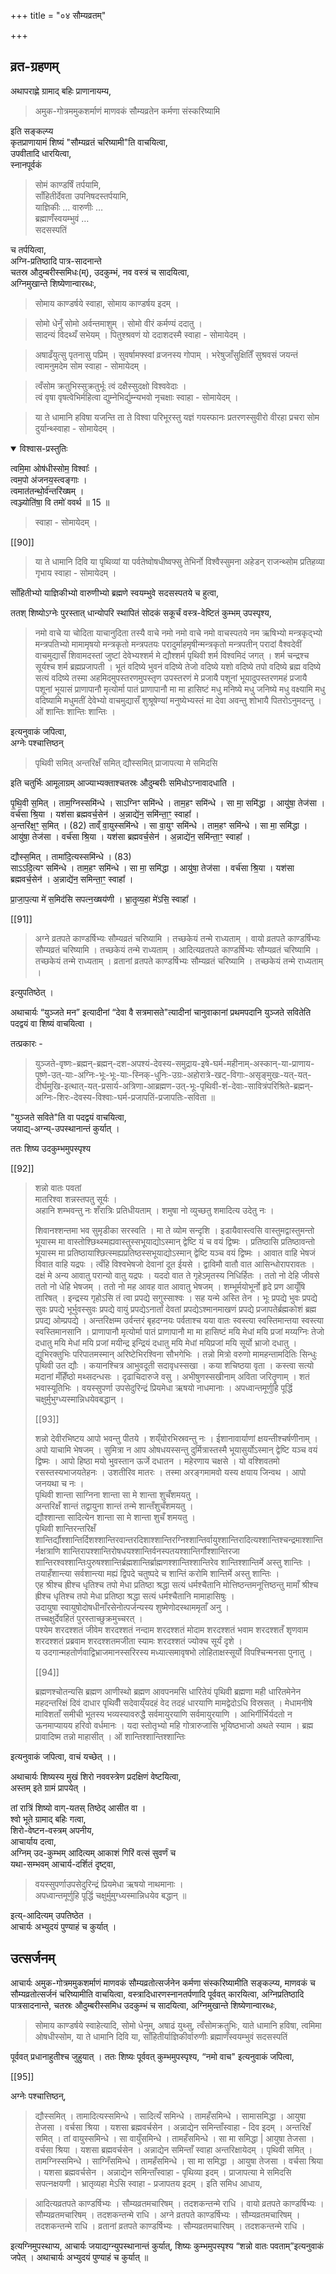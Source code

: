 +++
title = "०४ सौम्यव्रतम्"

+++

## व्रत-ग्रहणम्
अथापराह्णे ग्रामाद् बहिः प्राणानायम्य,  

> अमुक-गोत्रममुकशर्माणं माणवकं सौम्यव्रतेन कर्मणा संस्करिष्यामि 

इति सङ्कल्प्य  
कृतप्राणायामं शिष्यं "सौम्यव्रतं चरिष्यामी"ति वाचयित्वा,  
उपवीतादि धारयित्वा,  
स्नानपूर्वकं 

> सोमं काण्डर्षिं तर्पयामि,  
> साँहितीर्देवता उपनिषदस्तर्पयामि,  
> याज्ञिकीः … 
> वारुणीः …  
> ब्रह्माणँस्वयम्भुवं …  
> सदसस्पतिं 

च तर्पयित्वा,  
अग्नि-प्रतिष्ठादि पात्र-सादनान्ते  
चतस्र औदुम्बरीस्समिधः(म्), उदकुम्भं, नव वस्त्रं च सादयित्वा,  
अग्निमुखान्ते शिष्येणान्वारब्धः,  

> सोमाय काण्डर्षये स्वाहा, सोमाय काण्डर्षय इदम् । 

> सोमो धेनुँ सोमो अर्वन्तमाशुम् । सोमो वीरं कर्मण्यं ददातु ।  
सादन्यं विदथ्यँ सभेयम् । पितुश्श्रवणं यो ददाशदस्मै स्वाहा - सोमायेदम् ।  

> अषाढँयुत्सु पृतनासु पप्रिम् । सुवर्षामफ्स्वां व्रजनस्य गोपाम् । भरेषुजाँसुक्षितिँ सुश्रवसं जयन्तं त्वामनुमदेम सोम स्वाहा - सोमायेदम् ।  

> त्वँसोम क्रतुभिस्सुक्रतुर्भूः त्वं दक्षैस्सुदक्षो विश्ववेदाः ।  
त्वं वृषा वृषत्वेभिर्महित्वा द्युम्नेभिर्द्युम्न्यभवो नृचक्षाः स्वाहा - सोमायेदम् ।  

> या ते धामानि हविषा यजन्ति ता ते विश्वा परिभूरस्तु यज्ञं गयस्फानः प्रतरणस्सुवीरो वीरहा प्रचरा सोम दुर्यान्थ्स्वाहा - सोमायेदम् ।  

<div class="js_include" url="/vedAH_Rk/shAkalam/saMhitA/vishvAsa-prastutiH/01/091/22_tvamimA_oShadhIH.md"  newLevelForH1="5" includeTitle="false"> 

<details open><summary>विश्वास-प्रस्तुतिः</summary>

त्वमि॒मा ओष॑धीस्सोम॒ विश्वाः᳚ ।  
त्वम॒पो अ॑जनय॒स्त्वङ्गाः ।   
त्वमात॑तन्थो॒र्व॑न्तरि॑ख्षम् ।  
त्वञ्ज्योति॑षा॒ वि तमो॑ ववर्थ ॥ 15 ॥
</details>
</div>  

> स्वाहा - सोमायेदम् ।  

[[90]]

> या ते धामानि दिवि या पृथिव्यां या पर्वतेष्वोषधीष्वफ्सु तेभिर्नो विश्वैस्सुमना अहेडन् राजन्थ्सोम प्रतिहव्या गृभाय स्वाहा - सोमायेदम् । 

साँहितीभ्यो याज्ञिकीभ्यो वारुणीभ्यो ब्रह्मणे स्वयम्भुवे सदसस्पतये च हुत्वा, 

ततश् शिष्योऽग्नेः पुरस्तात् धान्योपरि स्थापितं सोदकं सकूर्चं वस्त्र-वेष्टितं कुम्भम् उपस्पृश्य, 

> नमो वाचे या चोदिता याचानुदिता तस्यै वाचे नमो नमो वाचे नमो वाचस्पतये नम ऋषिभ्यो मन्त्रकृद्भ्यो मन्त्रपतिभ्यो मामामृषयो मन्त्रकृतो मन्त्रपतयः परादुर्माहमृषीन्मन्त्रकृतो मन्त्रपतीन् परादां वैश्वदेवीं वाचमुद्यासँ शिवामदस्तां जुष्टां देवेभ्यश्शर्म मे द्यौश्शर्म पृथिवी शर्म विश्वमिदं जगत् । शर्म चन्द्रश्च सूर्यश्च शर्म ब्रह्मप्रजापती । भूतं वदिष्ये भुवनं वदिष्ये तेजो वदिष्ये यशो वदिष्ये तपो वदिष्ये ब्रह्म वदिष्ये सत्यं वदिष्ये तस्मा अहमिदमुपस्तरणमुपस्तृण उपस्तरणं मे प्रजायै पशूनां भूयादुपस्तरणमहं प्रजायै पशूनां भूयासं प्राणापानौ मृत्योर्मा पातं प्राणापानौ मा मा हासिष्टं मधु मनिष्ये मधु जनिष्ये मधु वक्ष्यामि मधु वदिष्यामि मधुमतीं देवेभ्यो वाचमुद्यासँ शुश्रूषेण्यां मनुष्येभ्यस्तं मा देवा अवन्तु शोभायै पितरोऽनुमदन्तु । ओं शान्तिः शान्तिः शान्तिः ।

इत्यनुवाकं जपित्वा,  
अग्नेः पश्चात्तिष्ठन् 

> पृथिवी समित् अन्तरिक्षँ समित् द्यौस्समित् प्राजापत्या मे समिदसि 

इति चतुर्भिः आमूलाग्रम् आज्याभ्यक्ताश्चतस्रः औदुम्बरीः समिधोऽग्नावादधाति । 


<div class="js_include" url="/vedAH_yajuH/taittirIyam/AraNyakam/sarva-prastutiH/07_pravargyAdi/82_pRthivI_samit"  newLevelForH1="5" includeTitle="false"> 
पृ॒थि॒वी स॒मित् ।  
ताम॒ग्निस्समि॑न्धे । साऽग्निꣳ समि॑न्धे । ताम॒हꣳ समि॑न्धे । सा मा॒ समि॑द्धा । आयु॑षा॒ तेज॑सा । वर्च॑सा श्रि॒या । यश॑सा ब्रह्मवर्च॒सेन॑ । अ॒न्नाद्ये॑न॒ समि॑न्ता॒ꣳ॒ स्वाहा᳚ । 
</div>

<div class="js_include" url="/vedAH_yajuH/taittirIyam/AraNyakam/sarva-prastutiH/07_pravargyAdi/83_antarixaM_samit"  newLevelForH1="5" includeTitle="false"> 
अ॒न्तरि॑क्ष॒ꣳ॒ स॒मित् । (82)  
ताव्ँ वा॒युस्समि॑न्धे । सा वा॒युꣳ समि॑न्धे । ताम॒हꣳ समि॑न्धे । सा मा॒ समि॑द्धा । आयु॑षा॒ तेज॑सा । वर्च॑सा श्रि॒या । यश॑सा ब्रह्मवर्च॒सेन॑ । अ॒न्नाद्ये॑न॒ समि॑न्ता॒ꣳ॒ स्वाहा᳚ । 
</div>

<div class="js_include" url="/vedAH_yajuH/taittirIyam/AraNyakam/sarva-prastutiH/07_pravargyAdi/84_dyaus_samit"  newLevelForH1="5" includeTitle="false"> 

द्यौस्स॒मित् । तामा॑दि॒त्यस्समि॑न्धे । (83)  
साऽऽदि॒त्यꣳ समि॑न्धे । ताम॒हꣳ समि॑न्धे । सा मा॒ समि॑द्धा । आयु॑षा॒ तेज॑सा । वर्च॑सा श्रि॒या । यश॑सा ब्रह्मवर्च॒सेन॑ । अ॒न्नाद्ये॑न॒ समिन्ता॒ꣳ॒ स्वाहा᳚ ।
</div>

<div class="js_include" url="/vedAH_yajuH/taittirIyam/AraNyakam/sarva-prastutiH/07_pravargyAdi/84_prAjApatyA_me"  newLevelForH1="5" includeTitle="false"> 

प्रा॒जा॒प॒त्या मे॑ स॒मिद॑सि सपत्न॒ख्षय॑णी । भ्रा॒तृ॒व्य॒हा मे॑ऽसि॒ स्वाहा᳚ ।
</div>

[[91]]

> अग्ने व्रतपते काण्डर्षिभ्यः सौम्यव्रतं चरिष्यामि । तच्छकेयं तन्मे राध्यताम् । वायो व्रतपते काण्डर्षिभ्यः सौम्यव्रतं चरिष्यामि । तच्छकेयं तन्मे राध्यताम् । आदित्यव्रतपते काण्डर्षिभ्यः सौम्यव्रतं चरिष्यामि । तच्छकेयं तन्मे राध्यताम् । व्रतानां व्रतपते काण्डर्षिभ्यः सौम्यव्रतं चरिष्यामि । तच्छकेयं तन्मे राध्यताम् । 

इत्युपतिष्ठेत् ।

अथाचार्यः “युञ्जते मन” इत्यादीनां “देवा वै सत्रमासते"त्यादीनां चानुवाकानां प्रथमपदानि युञ्जते सवितेति पदद्वयं वा शिष्यं वाचयित्वा ।

तत्प्रकारः - 

> युञ्जते-वृष्णः-ब्रह्मन्-ब्रह्मन्-दश-अपश्यं-देवस्य-समुद्राय-इषे-घर्म-महीनाम्-अस्कान्-या-प्राणाय-पूष्णे-उत्-याः-अग्निः-भूः-भूः-याः-स्निक्-धुनिः-उग्रः-अहोरात्रे-खट्-विगाः-असृङ्मुखः-यत्-यत्-दीर्घमुखि-इत्थात्-यत्-प्रसार्य-अत्रिणा-आब्रह्मण-उत्-भूः-पृथिवी-शं-देवाः-सावित्रंपरिश्रिते-ब्रह्मन्-अग्निः-शिरः-देवस्य-विश्वाः-घर्म-प्रजापतिं-प्रजापतिः-सविता ॥

"युञ्जते सविते"ति वा पदद्वयं वाचयित्वा,  
जयाद्य्-अग्न्य्-उपस्थानान्तं कुर्यात् ।  

ततः शिष्य उदकुम्भमुपस्पृश्य

[[92]]

> शन्नो वातः पवतां  
> मातरिश्वा शन्नस्तपतु सूर्यः ।  
> अहानि शम्भवन्तु नः शँरात्रिः प्रतिधीयताम् । शमुषा नो व्युच्छतु शमादित्य उदेतु नः । 
>
>
> शिवानश्शन्तमा भव सुमृडीका सरस्वति । मा ते व्योम सन्दृशि । इडायैवास्त्वसि वास्तुमद्वास्तुमन्तो भूयास्म मा वास्तोश्छिथ्स्मह्यवास्तुस्सभूयाद्योऽस्मान् द्वेष्टि यं च वयं द्विष्मः । प्रतिष्ठासि प्रतिष्ठावन्तो भूयास्म मा प्रतिष्ठायाश्छित्स्मह्यप्रतिष्ठस्सभूयाद्योऽस्मान् द्वेष्टि यञ्च वयं द्विष्मः । आवात वाहि भेषजं विवात वाहि यद्रपः । त्वँहि विश्वभेषजो देवानां दूत ईयसे । द्वाविमौ वातौ वात आसिन्धोरापरावतः । दक्षं मे अन्य आवातु परान्यो वातु यद्रपः । यददो वात ते गृहेऽमृतस्य निधिर्हितः । ततो नो देहि जीवसे ततो नो धेहि भेषजम् । ततो नो मह आवह वात आवातु भेषजम् । शम्भूर्मयोभूर्नो हृदे प्रण आयूँषि तारिषत् । इन्द्रस्य गृहोऽसि तं त्वा प्रपद्ये सगुस्साश्वः । सह यन्मे अस्ति तेन । भूः प्रपद्ये भुवः प्रपद्ये सुवः प्रपद्ये भूर्भुवस्सुवः प्रपद्ये वायुं प्रपद्येऽनार्तां देवतां प्रपद्येऽश्मानमाखणं प्रपद्ये प्रजापतेर्ब्रह्मकोशं ब्रह्म प्रपद्य ओम्प्रपद्ये । अन्तरिक्षम्म उर्वन्तरं बृहदग्नयः पर्वताश्च यया वातः स्वस्त्या स्वस्तिमान्तया स्वस्त्या स्वस्तिमानसानि । प्राणापानौ मृत्योर्मा पातं प्राणापानौ मा मा हासिष्टं मयि मेधां मयि प्रजां मय्यग्निः तेजो दधातु मयि मेधां मयि प्रजां मयीन्द्र इन्द्रियं दधातु मयि मेधां मयिप्रजां मयि सूर्यो भ्राजो दधातु । द्युभिरक्तुभिः परिपातमस्मान् अरिष्टेभिरश्विना सौभगेभिः । तन्नो मित्रो वरुणो मामहन्तामदितिः सिन्धुः पृथिवी उत द्यौः । कयानश्चित्र आभुवदूती सदावृधस्सखा । कया शचिष्ठया वृता । कस्त्वा सत्यो मदानां मँहिँष्ठो मथ्सदन्धसः । दृढाचिदारुजे वसु । अभीषुणस्सखीनाम् अविता जरितॄणाम् । शतं भवास्यूतिभिः । वयस्सुपर्णा उपसेदुरिन्द्रं प्रियमेधा ऋषयो नाधमानाः । अपध्वान्तमूर्णुहि पूर्द्धि चक्षुर्मुभुग्ध्यस्मान्निधयेवबद्धान् । 
>
> [[93]]
>
> शन्नो देवीरभिष्टय आपो भवन्तु पीतये । शय्ँयोरभिस्रवन्तु नः । ईशानावार्याणां क्षयन्तीश्चर्षणीनाम् । अपो याचामि भेषजम् । सुमित्रा न आप ओषधयस्सन्तु दुर्मित्रास्तस्मै भूयासुर्योऽस्मान् द्वेष्टि यञ्च वयं द्विष्मः । आपो हिष्ठा मयो भुवस्तान ऊर्जे दधातन । महेरणाय चक्षसे । यो वश्शिवतमो रसस्तस्यभाजयतेहनः । उशतीरिव मातरः । तस्मा अरङ्गमामवो यस्य क्षयाय जिन्वथ । आपो जनयथा च नः ।  
पृथिवी शान्ता साग्निना शान्ता सा मे शान्ता शुचँशमयतु ।  
अन्तरिक्षँ शान्तं तद्वायुना शान्तं तन्मे शान्तँशुचँशमयतु ।  
द्यौश्शान्ता सादित्येन शान्ता सा मे शान्ता शुचँ शमयतु ।  
पृथिवी शान्तिरन्तरिक्षँ शान्तिर्द्यौश्शान्तिर्दिशश्शान्तिरवान्तरदिशाश्शान्तिरग्निश्शान्तिर्वायुश्शान्तिरादित्यश्शान्तिश्चन्द्रमाश्शान्तिर्नक्षत्राणि शान्तिरापश्शान्तिरोषधयश्शान्तिर्वनस्पतयश्शान्तिर्गौश्शान्तिरजा शान्तिरश्वश्शान्तिःपुरुषश्शान्तिर्ब्रह्मशान्तिर्ब्राह्मणश्शान्तिश्शान्तिरेव शान्तिश्शान्तिर्मे अस्तु शान्तिः ।  
तयाहँशान्त्या सर्वशान्त्या मह्यं द्विपदे चतुष्पदे च शान्तिं करोमि शान्तिर्मे अस्तु शान्तिः ।  
एह श्रीश्च ह्रीश्च धृतिश्च तपो मेधा प्रतिष्ठा श्रद्धा सत्यं धर्मश्चैतानि मोत्तिष्ठन्तमनूत्तिष्ठन्तु मामाँ श्रीश्च ह्रीश्च धृतिश्च तपो मेधा प्रतिष्ठा श्रद्धा सत्यं धर्मश्चैतानि मामाहासिषुः ।  
उदायुषा स्वायुषोदोषधीनाँरसेनोत्पर्जन्यस्य शुष्मेणोदस्थाममृताँ अनु ।  
तच्चक्षुर्देवहितं पुरस्ताच्छुक्रमुच्चरत् ।  
पश्येम शरदश्शतं जीवेम शरदश्शतं नन्दाम शरदश्शतं मोदाम शरदश्शतं भवाम शरदश्शतँ शृणवाम शरदश्शतं प्रब्रवाम शरदश्शतमजीता स्यामः शरदश्शतं ज्योक्च सूर्यं दृशे ।  
य उदगान्महतोर्णवाद्विभ्राजमानस्सरिरस्य मध्यात्समावृषभो लोहिताक्षस्सूर्यो विपश्चिन्मनसा पुनातु ।  
>
> [[94]]
>
> ब्रह्मणश्चोतन्यसि ब्रह्मण आणीस्थो ब्रह्मण आवपनमसि धारितेयं पृथिवी ब्रह्मणा मही धारितमेनेन महदन्तरिक्षं दिवं दाधार पृथिवीँ सदेवाय्ँयदहं वेद तदहं धारयाणि मामद्वेदोऽधि विस्रसत् । मेधामनीषे माविशताँ समीची भूतस्य भव्यस्यावरुद्धै सर्वमायुरयाणि सर्वमायुरयाणि । आभिर्गीर्भिर्यदतो न ऊनमाप्यायय हरिवो वर्धमानः । यदा स्तोतृभ्यो महि गोत्रारुजासि भूयिष्ठभाजो अथते स्याम । ब्रह्म प्रावादिष्म तन्नो माहासीत् । ओं शान्तिश्शान्तिश्शान्तिः 

इत्यनुवाकं जपित्वा, वाचं यच्छेत् ।।

अथाचार्यः शिष्यस्य मुखं शिरो नववस्त्रेण प्रदक्षिणं वेष्टयित्वा,  
अस्तम् इते ग्रामं प्रापयेत् ।  

तां रात्रिं शिष्यो वाग्-यतस् तिष्ठेद् आसीत वा ।  
श्वो भूते ग्रामाद् बहिः गत्वा,  
शिरो-वेष्टन-वस्त्रम् अपनीय,  
आचार्याय दत्वा,  
अग्निम् उद-कुम्भम् आदित्यम् आकाशं गिरिं वत्सं सुवर्णं च  
यथा-सम्भवम् आचार्य-दर्शितं दृष्ट्वा, 

> वयस्सुपर्णाउपसेदुरिन्द्रं प्रियमेधा ऋषयो नाथमानाः ।  
अपध्वान्तमूर्णुहि पूर्द्धि चक्षुर्मुमुग्ध्यस्मान्निधयेव बद्धान् ॥ 

इत्य्-आदित्यम् उपतिष्ठेत ।  
आचार्यः अभ्युदयं पुण्याहं च कुर्यात् । 

## उत्सर्जनम्

आचार्यः अमुक-गोत्रममुकशर्माणं माणवकं सौम्यव्रतोत्सर्जनेन कर्मणा संस्करिष्यामीति सङ्कल्प्य, माणवकं च सौम्यव्रतोत्सर्जनं चरिष्यामीति वाचयित्वा, वस्त्रादिधारणस्नानतर्पणादि पूर्ववत् कारयित्वा, अग्निप्रतिष्ठादि पात्रसादनान्ते, चतस्रः औदुम्बरीस्समिध उदकुम्भं च सादयित्वा, अग्निमुखान्ते शिष्येणान्वारब्धः, 

> सोमाय काण्डर्षये स्वाहेत्यादि, सोमो धेनुम्, अषाढं युथ्सु, त्वँसोमक्रतुभिः, याते धामानि हविषा, त्वमिमा ओषधीस्सोम, या ते धामानि दिवि या, साँहितीर्याज्ञिकीर्वारुणीः ब्रह्माणँस्वयम्भुवं सदसस्पतिं 

पूर्ववत् प्रधानाहुतीश्च जुहुयात् । ततः शिष्यः पूर्ववत् कुम्भमुपस्पृश्य, “नमो वाच" इत्यनुवाकं जपित्वा, 

[[95]]

अग्नेः पश्चात्तिष्ठन्, 

> द्यौस्समित् । तामादित्यस्समिन्धे । सादित्यँ समिन्धे । तामहँसमिन्धे । सामासमिद्धा । आयुषा तेजसा । वर्चसा श्रिया । यशसा ब्रह्मवर्चसेन । अन्नाद्येन समिन्ताँस्वाहा - दिव इदम् । अन्तरिक्षँ समित् । तां वायुस्समिन्धे । सा वायुँसमिन्धे । तामहँसमिन्धे । सा मा समिद्धा | आयुषा तेजसा । वर्चसा श्रिया । यशसा ब्रह्मवर्चसेन । अन्नाद्येन समिन्ताँ स्वाहा अन्तरिक्षायेदम् । पृथिवी समित् । तामग्निस्समिन्धे । साग्निँसमिन्धे । तामहँसमिन्धे । सा मा समिद्धा । आयुषा तेजसा । वर्चसा श्रिया । यशसा ब्रह्मवर्चसेन । अन्नाद्येन समिन्ताँस्वाहा - पृथिव्या इदम् । प्राजापत्या मे समिदसि सपत्नक्षयणी । भ्रातृव्यहा मेऽसि स्वाहा - प्रजापतय इदम् । इति समिध आधाय, 

> आदित्यव्रतपते काण्डर्षिभ्यः । सौम्यव्रतमचारिषम् । तदशकन्तन्मे राधि । वायो व्रतपते काण्डर्षिभ्यः । सौम्यव्रतमचारिषम् । तदशकन्तन्मे राधि । अग्ने व्रतपते काण्डर्षिभ्यः । सौम्यव्रतमचारिषम् । तदशकन्तन्मे राधि । व्रतानां व्रतपते काण्डर्षिभ्यः । सौम्यव्रतमचारिषम् । तदशकन्तन्मे राधि । 

इत्यग्निमुपस्थाप्य, आचार्यः जयाद्यग्न्युपस्थानान्तं कुर्यात्, शिष्यः कुम्भमुपस्पृश्य “शन्नो वातः पवताम्”इत्यनुवाकं जपेत् । अथाचार्यः अभ्युदयं पुण्याहं च कुर्यात् ॥ 
